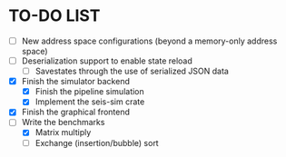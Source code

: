 <!-- TODO --->
# TO-DO LIST

- [ ] New address space configurations (beyond a memory-only address space)
- [ ] Deserialization support to enable state reload
  - [ ] Savestates through the use of serialized JSON data
- [x] Finish the simulator backend
  - [x] Finish the pipeline simulation
  - [x] Implement the seis-sim crate
- [x] Finish the graphical frontend
- [ ] Write the benchmarks
  - [x] Matrix multiply
  - [ ] Exchange (insertion/bubble) sort
